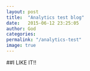 ```yaml
---
layout: post
title:  "Analytics test blog"
date:   2015-06-12 23:25:05
author: God 
categories: 
permalink: "/analytics-test"
image: true
---
```

##I LIKE IT!!
